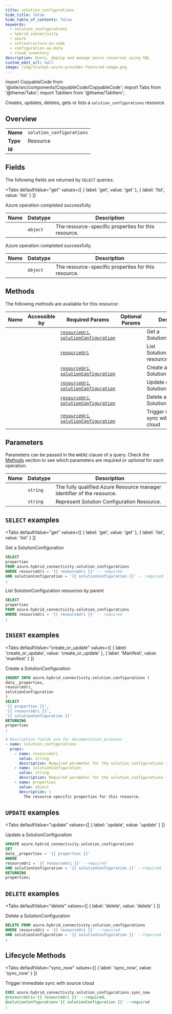 ```yaml
--- 
title: solution_configurations
hide_title: false
hide_table_of_contents: false
keywords:
  - solution_configurations
  - hybrid_connectivity
  - azure
  - infrastructure-as-code
  - configuration-as-data
  - cloud inventory
description: Query, deploy and manage azure resources using SQL
custom_edit_url: null
image: /img/stackql-azure-provider-featured-image.png
---
```


import CopyableCode from '@site/src/components/CopyableCode/CopyableCode';
import Tabs from '@theme/Tabs';
import TabItem from '@theme/TabItem';

Creates, updates, deletes, gets or lists a <code>solution_configurations</code> resource.

## Overview
<table><tbody>
<tr><td><b>Name</b></td><td><code>solution_configurations</code></td></tr>
<tr><td><b>Type</b></td><td>Resource</td></tr>
<tr><td><b>Id</b></td><td><CopyableCode code="azure.hybrid_connectivity.solution_configurations" /></td></tr>
</tbody></table>

## Fields

The following fields are returned by `SELECT` queries:

<Tabs
    defaultValue="get"
    values={[
        { label: 'get', value: 'get' },
        { label: 'list', value: 'list' }
    ]}
>
<TabItem value="get">

Azure operation completed successfully.

<table>
<thead>
    <tr>
    <th>Name</th>
    <th>Datatype</th>
    <th>Description</th>
    </tr>
</thead>
<tbody>
<tr>
    <td><CopyableCode code="properties" /></td>
    <td><code>object</code></td>
    <td>The resource-specific properties for this resource.</td>
</tr>
</tbody>
</table>
</TabItem>
<TabItem value="list">

Azure operation completed successfully.

<table>
<thead>
    <tr>
    <th>Name</th>
    <th>Datatype</th>
    <th>Description</th>
    </tr>
</thead>
<tbody>
<tr>
    <td><CopyableCode code="properties" /></td>
    <td><code>object</code></td>
    <td>The resource-specific properties for this resource.</td>
</tr>
</tbody>
</table>
</TabItem>
</Tabs>

## Methods

The following methods are available for this resource:

<table>
<thead>
    <tr>
    <th>Name</th>
    <th>Accessible by</th>
    <th>Required Params</th>
    <th>Optional Params</th>
    <th>Description</th>
    </tr>
</thead>
<tbody>
<tr>
    <td><a href="#get"><CopyableCode code="get" /></a></td>
    <td><CopyableCode code="select" /></td>
    <td><a href="#parameter-resourceUri"><code>resourceUri</code></a>, <a href="#parameter-solutionConfiguration"><code>solutionConfiguration</code></a></td>
    <td></td>
    <td>Get a SolutionConfiguration</td>
</tr>
<tr>
    <td><a href="#list"><CopyableCode code="list" /></a></td>
    <td><CopyableCode code="select" /></td>
    <td><a href="#parameter-resourceUri"><code>resourceUri</code></a></td>
    <td></td>
    <td>List SolutionConfiguration resources by parent</td>
</tr>
<tr>
    <td><a href="#create_or_update"><CopyableCode code="create_or_update" /></a></td>
    <td><CopyableCode code="insert" /></td>
    <td><a href="#parameter-resourceUri"><code>resourceUri</code></a>, <a href="#parameter-solutionConfiguration"><code>solutionConfiguration</code></a></td>
    <td></td>
    <td>Create a SolutionConfiguration</td>
</tr>
<tr>
    <td><a href="#update"><CopyableCode code="update" /></a></td>
    <td><CopyableCode code="update" /></td>
    <td><a href="#parameter-resourceUri"><code>resourceUri</code></a>, <a href="#parameter-solutionConfiguration"><code>solutionConfiguration</code></a></td>
    <td></td>
    <td>Update a SolutionConfiguration</td>
</tr>
<tr>
    <td><a href="#delete"><CopyableCode code="delete" /></a></td>
    <td><CopyableCode code="delete" /></td>
    <td><a href="#parameter-resourceUri"><code>resourceUri</code></a>, <a href="#parameter-solutionConfiguration"><code>solutionConfiguration</code></a></td>
    <td></td>
    <td>Delete a SolutionConfiguration</td>
</tr>
<tr>
    <td><a href="#sync_now"><CopyableCode code="sync_now" /></a></td>
    <td><CopyableCode code="exec" /></td>
    <td><a href="#parameter-resourceUri"><code>resourceUri</code></a>, <a href="#parameter-solutionConfiguration"><code>solutionConfiguration</code></a></td>
    <td></td>
    <td>Trigger immediate sync with source cloud</td>
</tr>
</tbody>
</table>

## Parameters

Parameters can be passed in the `WHERE` clause of a query. Check the [Methods](#methods) section to see which parameters are required or optional for each operation.

<table>
<thead>
    <tr>
    <th>Name</th>
    <th>Datatype</th>
    <th>Description</th>
    </tr>
</thead>
<tbody>
<tr id="parameter-resourceUri">
    <td><CopyableCode code="resourceUri" /></td>
    <td><code>string</code></td>
    <td>The fully qualified Azure Resource manager identifier of the resource.</td>
</tr>
<tr id="parameter-solutionConfiguration">
    <td><CopyableCode code="solutionConfiguration" /></td>
    <td><code>string</code></td>
    <td>Represent Solution Configuration Resource.</td>
</tr>
</tbody>
</table>

## `SELECT` examples

<Tabs
    defaultValue="get"
    values={[
        { label: 'get', value: 'get' },
        { label: 'list', value: 'list' }
    ]}
>
<TabItem value="get">

Get a SolutionConfiguration

```sql
SELECT
properties
FROM azure.hybrid_connectivity.solution_configurations
WHERE resourceUri = '{{ resourceUri }}' -- required
AND solutionConfiguration = '{{ solutionConfiguration }}' -- required
;
```
</TabItem>
<TabItem value="list">

List SolutionConfiguration resources by parent

```sql
SELECT
properties
FROM azure.hybrid_connectivity.solution_configurations
WHERE resourceUri = '{{ resourceUri }}' -- required
;
```
</TabItem>
</Tabs>


## `INSERT` examples

<Tabs
    defaultValue="create_or_update"
    values={[
        { label: 'create_or_update', value: 'create_or_update' },
        { label: 'Manifest', value: 'manifest' }
    ]}
>
<TabItem value="create_or_update">

Create a SolutionConfiguration

```sql
INSERT INTO azure.hybrid_connectivity.solution_configurations (
data__properties,
resourceUri,
solutionConfiguration
)
SELECT 
'{{ properties }}',
'{{ resourceUri }}',
'{{ solutionConfiguration }}'
RETURNING
properties
;
```
</TabItem>
<TabItem value="manifest">

```yaml
# Description fields are for documentation purposes
- name: solution_configurations
  props:
    - name: resourceUri
      value: string
      description: Required parameter for the solution_configurations resource.
    - name: solutionConfiguration
      value: string
      description: Required parameter for the solution_configurations resource.
    - name: properties
      value: object
      description: |
        The resource-specific properties for this resource.
```
</TabItem>
</Tabs>


## `UPDATE` examples

<Tabs
    defaultValue="update"
    values={[
        { label: 'update', value: 'update' }
    ]}
>
<TabItem value="update">

Update a SolutionConfiguration

```sql
UPDATE azure.hybrid_connectivity.solution_configurations
SET 
data__properties = '{{ properties }}'
WHERE 
resourceUri = '{{ resourceUri }}' --required
AND solutionConfiguration = '{{ solutionConfiguration }}' --required
RETURNING
properties;
```
</TabItem>
</Tabs>


## `DELETE` examples

<Tabs
    defaultValue="delete"
    values={[
        { label: 'delete', value: 'delete' }
    ]}
>
<TabItem value="delete">

Delete a SolutionConfiguration

```sql
DELETE FROM azure.hybrid_connectivity.solution_configurations
WHERE resourceUri = '{{ resourceUri }}' --required
AND solutionConfiguration = '{{ solutionConfiguration }}' --required
;
```
</TabItem>
</Tabs>


## Lifecycle Methods

<Tabs
    defaultValue="sync_now"
    values={[
        { label: 'sync_now', value: 'sync_now' }
    ]}
>
<TabItem value="sync_now">

Trigger immediate sync with source cloud

```sql
EXEC azure.hybrid_connectivity.solution_configurations.sync_now 
@resourceUri='{{ resourceUri }}' --required, 
@solutionConfiguration='{{ solutionConfiguration }}' --required
;
```
</TabItem>
</Tabs>
